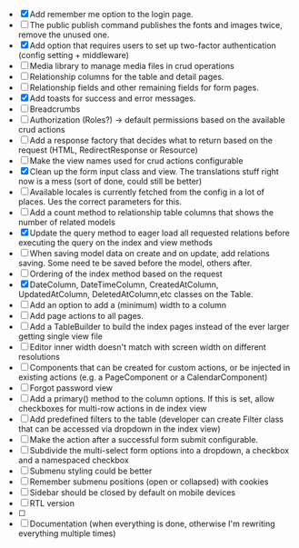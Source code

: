 - [x] Add remember me option to the login page.
- [ ] The public publish command publishes the fonts and images twice, remove the unused one.
- [x] Add option that requires users to set up two-factor authentication (config setting + middleware)
- [ ] Media library to manage media files in crud operations
- [ ] Relationship columns for the table and detail pages.
- [ ] Relationship fields and other remaining fields for form pages.  
- [x] Add toasts for success and error messages.
- [ ] Breadcrumbs
- [ ] Authorization (Roles?) -> default permissions based on the available crud actions
- [ ] Add a response factory that decides what to return based on the request (HTML, RedirectResponse or Resource)
- [ ] Make the view names used for crud actions configurable
- [x] Clean up the form input class and view. The translations stuff right now is a mess (sort of done, could still be better)
- [ ] Available locales is currently fetched from the config in a lot of places. Ues the correct parameters for this.
- [ ] Add a count method to relationship table columns that shows the number of related models
- [x] Update the query method to eager load all requested relations before executing the query on the index and view methods
- [ ] When saving model data on create and on update, add relations saving. Some need te be saved before the model, others after.
- [ ] Ordering of the index method based on the request
- [x] DateColumn, DateTimeColumn, CreatedAtColumn, UpdatedAtColumn, DeletedAtColumn,etc classes on the Table.
- [ ] Add an option to add a (minimum) width to a column
- [ ] Add page actions to all pages.
- [ ] Add a TableBuilder to build the index pages instead of the ever larger getting single view file
- [ ] Editor inner width doesn't match with screen width on different resolutions
- [ ] Components that can be created for custom actions, or be injected in existing actions (e.g. a PageComponent or a CalendarComponent)
- [ ] Forgot password view
- [ ] Add a primary() method to the column options. If this is set, allow checkboxes for multi-row actions in de index view
- [ ] Add predefined filters to the table (developer can create Filter class that can be accessed via dropdown in the index view)
- [ ] Make the action after a successful form submit configurable.
- [ ] Subdivide the multi-select form options into a dropdown, a checkbox and a namespaced checkbox
- [ ] Submenu styling could be better
- [ ] Remember submenu positions (open or collapsed) with cookies
- [ ] Sidebar should be closed by default on mobile devices
- [ ] RTL version
- [ ]
- [ ] Documentation (when everything is done, otherwise I'm rewriting everything multiple times)